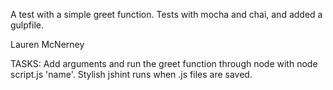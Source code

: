 A test with a simple greet function. Tests with mocha and chai, and added a gulpfile.

Lauren McNerney

TASKS:
Add arguments and run the greet function through node with node script.js 'name'.
Stylish jshint runs when .js files are saved.
